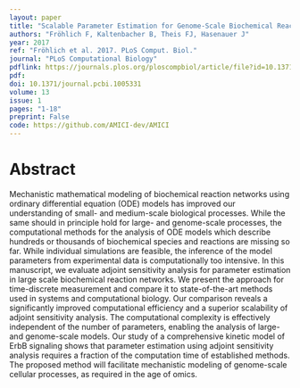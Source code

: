 ```yaml
---
layout: paper
title: "Scalable Parameter Estimation for Genome-Scale Biochemical Reaction Networks"
authors: "Fröhlich F, Kaltenbacher B, Theis FJ, Hasenauer J"
year: 2017
ref: "Fröhlich et al. 2017. PLoS Comput. Biol."
journal: "PLoS Computational Biology"
pdflink: https://journals.plos.org/ploscompbiol/article/file?id=10.1371/journal.pcbi.1005331&type=printable
pdf: 
doi: 10.1371/journal.pcbi.1005331
volume: 13
issue: 1
pages: "1-18"
preprint: False
code: https://github.com/AMICI-dev/AMICI
---
```


# Abstract

Mechanistic mathematical modeling of biochemical reaction networks using ordinary differential equation (ODE) models has improved our understanding of small- and medium-scale biological processes. While the same should in principle hold for large- and genome-scale processes, the computational methods for the analysis of ODE models which describe hundreds or thousands of biochemical species and reactions are missing so far. While individual simulations are feasible, the inference of the model parameters from experimental data is computationally too intensive. In this manuscript, we evaluate adjoint sensitivity analysis for parameter estimation in large scale biochemical reaction networks. We present the approach for time-discrete measurement and compare it to state-of-the-art methods used in systems and computational biology. Our comparison reveals a significantly improved computational efficiency and a superior scalability of adjoint sensitivity analysis. The computational complexity is effectively independent of the number of parameters, enabling the analysis of large- and genome-scale models. Our study of a comprehensive kinetic model of ErbB signaling shows that parameter estimation using adjoint sensitivity analysis requires a fraction of the computation time of established methods. The proposed method will facilitate mechanistic modeling of genome-scale cellular processes, as required in the age of omics.
